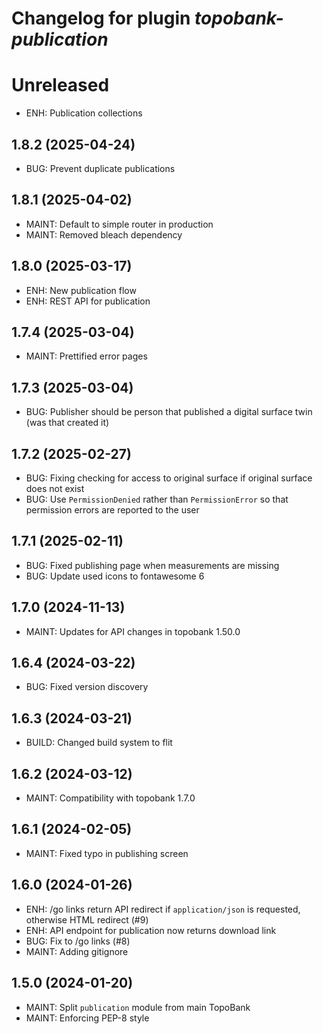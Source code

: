 # Changelog for plugin *topobank-publication*

# Unreleased

- ENH: Publication collections

## 1.8.2 (2025-04-24)

- BUG: Prevent duplicate publications

## 1.8.1 (2025-04-02)

- MAINT: Default to simple router in production
- MAINT: Removed bleach dependency

## 1.8.0 (2025-03-17)

- ENH: New publication flow
- ENH: REST API for publication

## 1.7.4 (2025-03-04)

- MAINT: Prettified error pages

## 1.7.3 (2025-03-04)

- BUG: Publisher should be person that published a digital surface twin (was
  that created it)

## 1.7.2 (2025-02-27)

- BUG: Fixing checking for access to original surface if original surface does
  not exist
- BUG: Use `PermissionDenied` rather than `PermissionError` so that permission
  errors are reported to the user

## 1.7.1 (2025-02-11)

- BUG: Fixed publishing page when measurements are missing
- BUG: Update used icons to fontawesome 6

## 1.7.0 (2024-11-13)

- MAINT: Updates for API changes in topobank 1.50.0

## 1.6.4 (2024-03-22)
 
- BUG: Fixed version discovery

## 1.6.3 (2024-03-21)

- BUILD: Changed build system to flit

## 1.6.2 (2024-03-12)

- MAINT: Compatibility with topobank 1.7.0

## 1.6.1 (2024-02-05)

- MAINT: Fixed typo in publishing screen

## 1.6.0 (2024-01-26)

- ENH: /go links return API redirect if `application/json` is requested,
  otherwise HTML redirect (#9)
- ENH: API endpoint for publication now returns download link
- BUG: Fix to /go links (#8)
- MAINT: Adding gitignore

## 1.5.0 (2024-01-20)

- MAINT: Split `publication` module from main TopoBank
- MAINT: Enforcing PEP-8 style
